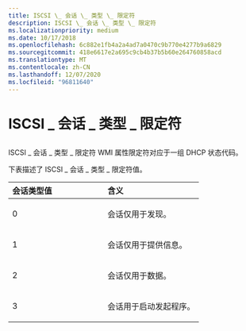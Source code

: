 ```yaml
---
title: ISCSI \_ 会话 \_ 类型 \_ 限定符
description: ISCSI \_ 会话 \_ 类型 \_ 限定符
ms.localizationpriority: medium
ms.date: 10/17/2018
ms.openlocfilehash: 6c882e1fb4a2a4ad7a0470c9b770e4277b9a6829
ms.sourcegitcommit: 418e6617e2a695c9cb4b37b5b60e264760858acd
ms.translationtype: MT
ms.contentlocale: zh-CN
ms.lasthandoff: 12/07/2020
ms.locfileid: "96811640"
---
```

# <a name="iscsi_session_type_qualifiers"></a>ISCSI \_ 会话 \_ 类型 \_ 限定符


## <span id="ddk_iscsi_session_type_qualifiers_kr"></span><span id="DDK_ISCSI_SESSION_TYPE_QUALIFIERS_KR"></span>


ISCSI \_ 会话 \_ 类型 \_ 限定符 WMI 属性限定符对应于一组 DHCP 状态代码。

下表描述了 ISCSI \_ 会话 \_ 类型 \_ 限定符值。

<table>
<colgroup>
<col width="50%" />
<col width="50%" />
</colgroup>
<thead>
<tr class="header">
<th align="left">会话类型值</th>
<th align="left">含义</th>
</tr>
</thead>
<tbody>
<tr class="odd">
<td align="left"><p>0</p></td>
<td align="left"><p>会话仅用于发现。</p></td>
</tr>
<tr class="even">
<td align="left"><p>1</p></td>
<td align="left"><p>会话仅用于提供信息。</p></td>
</tr>
<tr class="odd">
<td align="left"><p>2</p></td>
<td align="left"><p>会话仅用于数据。</p></td>
</tr>
<tr class="even">
<td align="left"><p>3</p></td>
<td align="left"><p>会话用于启动发起程序。</p></td>
</tr>
</tbody>
</table>

 

 

 





